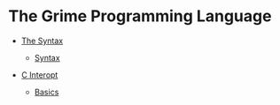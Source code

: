 # The Grime Programming Language

 - [The Syntax](./README.md)
	- [Syntax](./syntax.md)

 - [C Interopt](./c-interopt/README.md)
	- [Basics](./c-interopt/basics.md)
